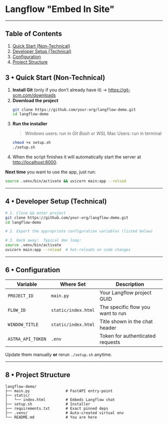 # Langflow "Embed In Site"

---

## Table of Contents
1. [Quick Start (Non-Technical)](#quick-start)
2. [Developer Setup (Technical)](#developer-setup)
3. [Configuration](#configuration)
4. [Project Structure](#project-structure)



## 3 • Quick Start (Non-Technical)

1. **Install Git** (only if you don’t already have it) → <https://git-scm.com/downloads>
2. **Download the project**
   ```bash
   git clone https://github.com/your-org/langflow-demo.git
   cd langflow-demo
   ```
3. **Run the installer**  
   > Windows users: run in *Git Bash* or *WSL*
   > Mac Users: run in terminal
   ```bash
   chmod +x setup.sh
   ./setup.sh
   ```
4. When the script finishes it will automatically start the server at <http://localhost:8000>. 

**Next time** you want to use the app, just run:
```bash
source .venv/bin/activate && uvicorn main:app --reload
```

---
<a name="developer-setup"></a>

## 4 • Developer Setup (Technical)
```bash
# 1. Clone && enter project
git clone https://github.com/your-org/langflow-demo.git
cd langflow-demo

# 2. Export the appropriate configuration variables (listed below)

# 3. Hack away!  Typical dev loop:
source .venv/bin/activate
uvicorn main:app --reload  # hot-reloads on code changes
```

---
<a name="configuration"></a>

## 6 • Configuration
| Variable | Where Set | Description |
|----------|-----------|-------------|
| `PROJECT_ID` | `main.py`  | Your Langflow project GUID |
| `FLOW_ID`    | `static/index.html`| The specific flow you want to run |
| `WINDOW_TITLE` | `static/index.html` | Title shown in the chat header |
| `ASTRA_API_TOKEN` | `.env` | Token for authenticated requests |

Update them manually **or** rerun `./setup.sh` anytime.


---
<a name="project-structure"></a>

## 8 • Project Structure
```text
langflow-demo/
├── main.py                # FastAPI entry-point
├── static/
│   └── index.html         # Embeds Langflow chat
├── setup.sh               # Installer
├── requirements.txt       # Exact pinned deps
├── .venv/                 # Auto-created virtual env
└── README.md              # You are here
```